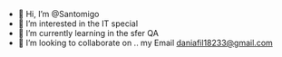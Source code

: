 - 👋 Hi, I’m @Santomigo
- 👀 I’m interested in the IT special
- 🌱 I’m currently learning  in the sfer QA 
- 💞️ I’m looking to collaborate on ..
 my Email daniafil18233@gmail.com
<!---
Santomigo/Santomigo is a ✨ special ✨ repository because its `README.md` (this file) appears on your GitHub profile.
You can click the Preview link to take a look at your changes.
--->

